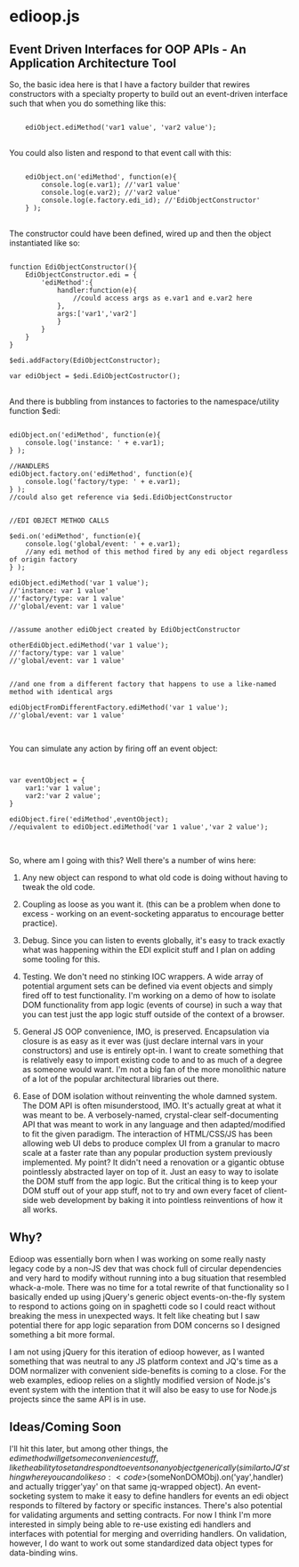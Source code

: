 edioop.js
=========

Event Driven Interfaces for OOP APIs - An Application Architecture Tool
--

So, the basic idea here is that I have a factory builder that rewires constructors with a specialty property to build out an event-driven interface such that when you do something like this:

<pre>
<code>
	ediObject.ediMethod('var1 value', 'var2 value');
</code>
</pre>

You could also listen and respond to that event call with this:

<pre>
<code>
	ediObject.on('ediMethod', function(e){
		console.log(e.var1); //'var1 value'
		console.log(e.var2); //'var2 value'
		console.log(e.factory.edi_id); //'EdiObjectConstructor'
	} );
</code>
</pre>

The constructor could have been defined, wired up and then the object instantiated like so:

<pre>
<code>
function EdiObjectConstructor(){
	EdiObjectConstructor.edi = {
		'ediMethod':{
			handler:function(e){
				//could access args as e.var1 and e.var2 here
			},
			args:['var1','var2']
			}
		}
	}
}

$edi.addFactory(EdiObjectConstructor);

var ediObject = $edi.EdiObjectCostructor();
</code>
</pre>

And there is bubbling from instances to factories to the namespace/utility function $edi:

<pre>
<code>
ediObject.on('ediMethod', function(e){
	console.log('instance: ' + e.var1);
} );

//HANDLERS
ediObject.factory.on('ediMethod', function(e){
	console.log('factory/type: ' + e.var1);
} );
//could also get reference via $edi.EdiObjectConstructor


//EDI OBJECT METHOD CALLS

$edi.on('ediMethod', function(e){
	console.log('global/event: ' + e.var1); 
	//any edi method of this method fired by any edi object regardless of origin factory
} );

ediObject.ediMethod('var 1 value');
//'instance: var 1 value'
//'factory/type: var 1 value'
//'global/event: var 1 value'


//assume another ediObject created by EdiObjectConstructor

otherEdiObject.ediMethod('var 1 value');
//'factory/type: var 1 value'
//'global/event: var 1 value'


//and one from a different factory that happens to use a like-named method with identical args

ediObjectFromDifferentFactory.ediMethod('var 1 value');
//'global/event: var 1 value'

</code>
</pre>

You can simulate any action by firing off an event object:

<pre>
<code>

var eventObject = {
	var1:'var 1 value';
	var2:'var 2 value';
}

ediObject.fire('ediMethod',eventObject);
//equivalent to ediObject.ediMethod('var 1 value','var 2 value');

</code>
</pre>

So, where am I going with this? Well there's a number of wins here:

1. Any new object can respond to what old code is doing without having to tweak the old code.

2. Coupling as loose as you want it. (this can be a problem when done to excess - working on an event-socketing apparatus to encourage better practice).

3. Debug. Since you can listen to events globally, it's easy to track exactly what was happening within the EDI explicit stuff and I plan on adding some tooling for this.

4. Testing. We don't need no stinking IOC wrappers. A wide array of potential argument sets can be defined via event objects and simply fired off to test functionality. I'm working on a demo of how to isolate DOM functionality from app logic (events of course) in such a way that you can test just the app logic stuff outside of the context of a browser.

5. General JS OOP convenience, IMO, is preserved. Encapsulation via closure is as easy as it ever was (just declare internal vars in your constructors) and use is entirely opt-in. I want to create something that is relatively easy to import existing code to and to as much of a degree as someone would want. I'm not a big fan of the more monolithic nature of a lot of the popular architectural libraries out there.

6. Ease of DOM isolation without reinventing the whole damned system. The DOM API is often misunderstood, IMO. It's actually great at what it was meant to be. A verbosely-named, crystal-clear self-documenting API that was meant to work in any language and then adapted/modified to fit the given paradigm. The interaction of HTML/CSS/JS has been allowing web UI debs to produce complex UI from a granular to macro scale at a faster rate than any popular production system previously implemented. My point? It didn't need a renovation or a gigantic obtuse pointlessly abstracted layer on top of it. Just an easy to way to isolate the DOM stuff from the app logic. But the critical thing is to keep your DOM stuff out of your app stuff, not to try and own every facet of client-side web development by baking it into pointless reinventions of how it all works.

Why?
--

Edioop was essentially born when I was working on some really nasty legacy code by a non-JS dev that was chock full of circular dependencies and very hard to modify without running into a bug situation that resembled whack-a-mole. There was no time for a total rewrite of that functionality so I basically ended up using jQuery's generic object events-on-the-fly system to respond to actions going on in spaghetti code so I could react without breaking the mess in unexpected ways. It felt like cheating but I saw potential there for app logic separation from DOM concerns so I designed something a bit more formal.

I am not using jQuery for this iteration of edioop however, as I wanted something that was neutral to any JS platform context and JQ's time as a DOM normalizer with convenient side-benefits is coming to a close. For the web examples, edioop relies on a slightly modified version of Node.js's event system with the intention that it will also be easy to use for Node.js projects since the same API is in use.

Ideas/Coming Soon
--

I'll hit this later, but among other things, the $edi method will get some convenience stuff, like the ability to set and respond to events on any object generically (similar to JQ's thing where you can do like so: <code>$(someNonDOMObj).on('yay',handler)</code> and actually trigger'yay' on that same jq-wrapped object). An event-socketing system to make it easy to define handlers for events an edi object responds to filtered by factory or specific instances. There's also potential for validating arguments and setting contracts. For now I think I'm more interested in simply being able to re-use existing edi handlers and interfaces with potential for merging and overriding handlers. On validation, however, I do want to work out some standardized data object types for data-binding wins.

